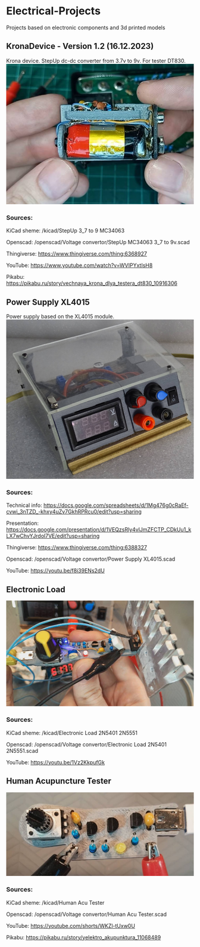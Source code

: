 # Electrical-Projects
Projects based on electronic components and 3d printed models

## KronaDevice -  Version 1.2 (16.12.2023)
Krona device. StepUp dc-dc converter from 3.7v to 9v. For tester DT830.
![KronaDevice](https://github.com/mikelsv/Electrical-Projects/blob/main/images/KronaDevice.jpg)

### Sources:
KiCad sheme: /kicad/StepUp 3_7 to 9 MC34063

Openscad: /openscad/Voltage convertor/StepUp MC34063 3_7 to 9v.scad

Thingiverse: https://www.thingiverse.com/thing:6368927

YouTube: https://www.youtube.com/watch?v=WVIPYxtIsH8

Pikabu: https://pikabu.ru/story/vechnaya_krona_dlya_testera_dt830_10916306


## Power Supply XL4015
Power supply based on the XL4015 module.
![Power Supply](https://github.com/mikelsv/Electrical-Projects/blob/main/images/PowerSupplyLogo.jpg)

### Sources:
Technical info: https://docs.google.com/spreadsheets/d/1Mg476g0cRaEf-cvwi_3nTZD_-khxy4uZv7GkhRPRcu0/edit?usp=sharing

Presentation: https://docs.google.com/presentation/d/1VEQzsRly4vlJmZFCTP_CDkUu1_kLX7wChvYJrdol7VE/edit?usp=sharing

Thingiverse: https://www.thingiverse.com/thing:6388327

Openscad: /openscad/Voltage convertor/Power Supply XL4015.scad

YouTube: https://youtu.be/f8i39ENs2dU

## Electronic Load
![Electronic Load](https://github.com/mikelsv/Electrical-Projects/blob/main/images/ElectronicLoad.jpg)

### Sources:
KiCad sheme: /kicad/Electronic Load 2N5401 2N5551

Openscad: /openscad/Voltage convertor/Electronic Load 2N5401 2N5551.scad

YouTube: https://youtu.be/1Vz2KkpufGk

## Human Acupuncture Tester
![Human Acupuncture](https://github.com/mikelsv/Electrical-Projects/blob/main/images/ElectroAcu.jpg)

### Sources:
KiCad sheme: /kicad/Human Acu Tester

Openscad: /openscad/Voltage convertor/Human Acu Tester.scad

YouTube: https://youtube.com/shorts/WKZl-tUxw0U

Pikabu: https://pikabu.ru/story/yelektro_akupunktura_11068489
